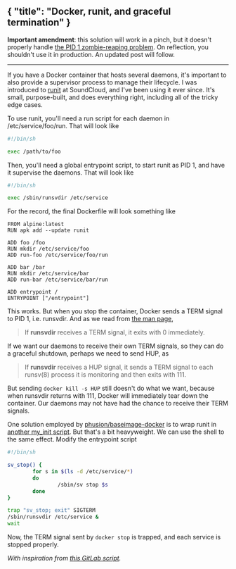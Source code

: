{
	"title": "Docker, runit, and graceful termination"
}
---
**Important amendment**: this solution will work in a pinch,
but it doesn't properly handle
[the PID 1 zombie-reaping problem](https://blog.phusion.nl/2015/01/20/docker-and-the-pid-1-zombie-reaping-problem/).
On reflection, you shouldn't use it in production.
An updated post will follow.

---

If you have a Docker container that hosts several daemons,
it's important to also provide a supervisor process
to manage their lifecycle.
I was introduced to [runit](http://smarden.org/runit) at SoundCloud,
and I've been using it ever since.
It's small, purpose-built, and does everything right,
including all of the tricky edge cases.

To use runit, you'll need a run script for each daemon in /etc/service/foo/run.
That will look like

```sh
#!/bin/sh

exec /path/to/foo
```

Then, you'll need a global entrypoint script,
to start runit as PID 1, and have it supervise the daemons.
That will look like

```sh
#!/bin/sh

exec /sbin/runsvdir /etc/service
```

For the record, the final Dockerfile will look something like

```
FROM alpine:latest
RUN apk add --update runit

ADD foo /foo
RUN mkdir /etc/service/foo
ADD run-foo /etc/service/foo/run

ADD bar /bar
RUN mkdir /etc/service/bar
ADD run-bar /etc/service/bar/run

ADD entrypoint /
ENTRYPOINT ["/entrypoint"]
```

This works.
But when you stop the container, Docker sends a TERM signal to PID 1, i.e. runsvdir.
And as we read from [the man page](http://smarden.org/runit/runsvdir.8.html),

> If **runsvdir** receives a TERM signal, it exits with 0 immediately.

If we want our daemons to receive their own TERM signals,
so they can do a graceful shutdown,
perhaps we need to send HUP, as

> If **runsvdir** receives a HUP signal,
> it sends a TERM signal to each runsv(8) process
> it is monitoring and then exits with 111.

But sending `docker kill -s HUP` still doesn't do what we want,
because when runsvdir returns with 111,
Docker will immediately tear down the container.
Our daemons may not have had the chance to receive their TERM signals.

One solution employed by [phusion/baseimage-docker](https://github.com/phusion/baseimage-docker)
is to wrap runit in
[another my_init script](https://github.com/phusion/baseimage-docker/blob/14ec533a164cdb495e1c6ab10b82ebe96695a971/image/bin/my_init).
But that's a bit heavyweight.
We can use the shell to the same effect.
Modify the entrypoint script

```sh
#!/bin/sh

sv_stop() {
        for s in $(ls -d /etc/service/*)
        do
                /sbin/sv stop $s
        done
}

trap "sv_stop; exit" SIGTERM
/sbin/runsvdir /etc/service &
wait
```

Now, the TERM signal sent by `docker stop` is trapped,
and each service is stopped properly.

_With inspiration from [this GitLab script](https://gitbit.net/gitlab/gitlab/commit/9338c6325263d950966e87ddb23095075f18558e)._
